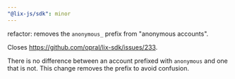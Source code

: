 ```yaml
---
"@lix-js/sdk": minor
---
```


refactor: removes the `anonymous_` prefix from "anonymous accounts". 

Closes https://github.com/opral/lix-sdk/issues/233. 

There is no difference between an account prefixed with `anonymous` and one that is not. This change removes the prefix to avoid confusion. 
